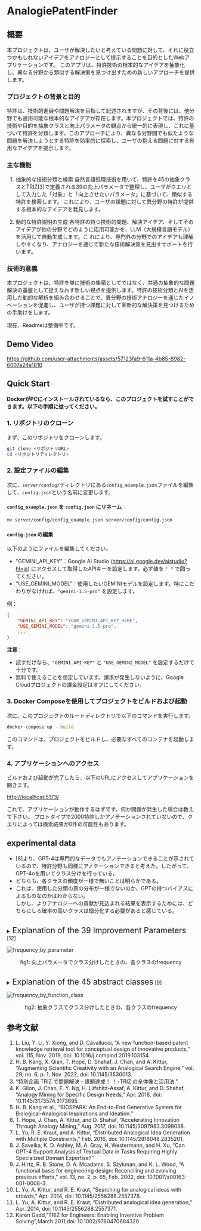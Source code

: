 # AnalogiePatentFinder
## 概要
本プロジェクトは、ユーザが解決したいと考えている問題に対して、それに役立つかもしれないアイデアをアナロジーとして提示することを目的としたWebアプリケーションです。
このアプリは、特許技術の根本的なアイデアを抽象化し、異なる分野から類似する解決策を見つけ出すための新しいアプローチを提供します。

### プロジェクトの背景と目的
特許は、技術的進展や問題解決を目指して記述されますが、その背後には、他分野でも適用可能な根本的なアイデアが存在します。本プロジェクトでは、特許の技術や目的を抽象クラスと向上パラメータの観点から統一的に表現し、これに基づいて特許を分類します。このアプローチにより、異なる分野間でも似たような問題を解決しようとする特許を効率的に探索し、ユーザの抱える問題に対する有用なアイデアを提示します。

### 主な機能
1. 抽象的な技術分類と検索
自然言語処理技術を用いて、特許を45の抽象クラスとTRIZ[3]で定義される39の向上パラメータで整理し、ユーザがクエリとして入力した「対象」と「向上させたいパラメータ」に基づいて、類似する特許を検索します。
これにより、ユーザの課題に対して異分野の特許が提供する根本的なアイデアを発見します。

2. 動的な特許説明の生成
各特許の持つ技術的問題、解決アイデア、そしてそのアイデアが他の分野でどのように応用可能かを、LLM（大規模言語モデル）を活用して自動生成します。こ
れにより、専門外の分野でのアイデアも理解しやすくなり、アナロジーを通じて新たな技術解決策を見出すサポートを行います。

### 技術的意義
本プロジェクトは、特許を単に技術の集積としてではなく、共通の抽象的な問題解決の基盤として捉えなおす新しい視点を提供します。特許の技術分類とAIを活用した動的な解析を組み合わせることで、異分野の技術アナロジーを通じたイノベーションを促進し、ユーザが持つ課題に対して革新的な解決策を見つけるための手助けをします。


現在、Readmeは整備中です。  

## Demo Video
https://github.com/user-attachments/assets/57123fa9-611a-4b85-8982-6007a24e1810

## Quick Start
**DockerがPCにインストールされているなら、このプロジェクトを試すことができます。以下の手順に従ってください。**

### 1. リポジトリのクローン
まず、このリポジトリをクローンします。

```sh
git clone <リポジトリURL>
cd <リポジトリディレクトリ>
```

### 2. 設定ファイルの編集
次に、`server/config/`ディレクトリにある`config_example.json`ファイルを編集して、`config.json`という名前に変更します。

#### `config_example.json` を `config.json` にリネーム

```sh
mv server/config/config_example.json server/config/config.json
```

#### `config.json` の編集
以下のようにファイルを編集してください。

- "GEMINI_API_KEY"：Google AI Studio (https://ai.google.dev/aistudio?hl=ja) にアクセスして取得したAPIキーを設定します。必ず値を `" "` で囲ってください。
- "USE_GEMINI_MODEL"：使用したいGEMINIモデルを設定します。特にこだわりがなければ、`"gemini-1.5-pro"` を設定します。

例：

```json
{
    "GEMINI_API_KEY": "YOUR_GEMINI_API_KEY_HERE",
    "USE_GEMINI_MODEL": "gemini-1.5-pro",
    ...
}
```

**注意**：
- 試すだけなら、`"GEMINI_API_KEY"` と `"USE_GEMINI_MODEL"` を設定するだけで十分です。
- 無料で使えることを想定しています。請求が発生しないように、Google Cloudプロジェクトの課金設定はオフにしてください。

### 3. Docker Composeを使用してプロジェクトをビルドおよび起動

次に、このプロジェクトのルートディレクトリで以下のコマンドを実行します。

```sh
docker-compose up --build
```

このコマンドは、プロジェクトをビルドし、必要なすべてのコンテナを起動します。

### 4. アプリケーションへのアクセス

ビルドおよび起動が完了したら、以下のURLにアクセスしてアプリケーションを開きます。

[http://localhost:5173/](http://localhost:5173/)


これで、アプリケーションが動作するはずです。何か問題が発生した場合は教えて下さい。
プロトタイプで2000特許しかアノテーションされていないので、クエリによっては検索結果が0件の可能性もあります。

## experimental data
- [8]より、GPT-4は専門的なデータでもアノテーションできることが示されているので、特許分野も同様にアノテーションできると考えた。したがって、GPT-4oを用いてクラス分けを行っている。
- どちらも、各クラスの頻度が一様で無いことは明らかである。
- これは、使用した分類の真の分布が一様でないのか、GPTの持つバイアスによるものなのかはわからない。  
しかし、よりアナロジーへの貢献が見込まれる結果を表示するためには、どちらにしろ確率の高いクラスは細分化する必要があると感じている。
<br></br>

<details>
<summary><span style="font-size: 1.5em;">Explanation of the 39 Improvement Parameters</span> [12]</summary>

A. Moving objects  
Objects which can easily change position in space, either on theirown, or as a result of external forces.Vehicles and objectsdesigned to be portable are the basic members of this class.  
B. Stationary objects  
Objects which do not change position in space, either on theirown, or as a result of external forces.Consider the conditionsunder which the object is being used.

1. Weight of moving object  
The mass of the object, in a gravitational ﬁeld. The force that the body exerts on its support or suspension.
2. Weight of stationary object  
The mass of the object, in a gravitational ﬁeld. The force that the body exerts on its support or suspension, or on the surface on which it rests.
3. Length of moving object  
Any one linear dimension, not necessarily the longest, is considered a length.
4. Length of stationary object  
Any one linear dimension, not necessarily the longest, is considered a length.
5. Area of moving object  
A geometrical characteristic described by the part of a plane enclosed by a line. The part of a surface occupied by the object. OR the square measure of the surface, either internal or external, of an object.
6. Area of stationary object  
A geometrical characteristic described by the part of a plane enclosed by a line. The part of a surface occupied by the object. OR the square measure of the surface, either internal or external, of an object.
7. Volume of moving object  
The cubic measure of space occupied by the object. Length x width x height for a rectangular object, height x area for a cylinder, etc.
8. Volume of stationary object  
The cubic measure of space occupied by the object. Length x width x height for a rectangular object, height x area for a cylinder, etc.
9. Speed  
The velocity of an object; the rate of a process or action in time.
10. Force  
Force measures the interaction between systems. In Newtonian physics, force = mass x acceleration. In TRIZ, force is any interaction that is intended to change an object’s condition.
11. Stress or pressure  
Force per unit area. Also, tension.
12. Shape  
The external contours, appearance of a system.
13. Stability of the object’s composition  
The wholeness or integrity of the system; the relationship of the system’s constituent elements. Wear, chemical decomposition, and disassembly are all decreases in stability. Increasing entropy is decreasing stability.
14. Strength  
The extent to which the object is able to resist changing in response to force. Resistance to breaking.
15. Duration of action by a moving object  
The time that the object can perform the action. Service life. Mean time between failure is a measure of the duration of action. Also, durability.
16. Duration of action by a stationary object  
The time that the object can perform the action. Service life. Mean time between failure is a measure of the duration of action. Also, durability.
17. Temperature  
The thermal condition of the object or system. Loosely includes other thermal parameters, such as heat capacity, that affect the rate of change of temperature.
18. Illumination intensity  
Light ﬂux per unit area, also any other illumination characteristics of the system such as brightness, light quality, etc.
19. Use of energy by moving object  
The measure of the object’s capacity for doing work. In classical mechanics, Energy is the product of force x distance. This includes the use of energy provided by the super-system (such as electrical energy or heat). Energy required to do a particular job.
20. Use of energy by stationary object  
The measure of the object’s capacity for doing work. In classical mechanics, Energy is the product of force x distance. This includes the use of energy provided by the super-system (such as electrical energy or heat). Energy required to do a particular job.
21. Power  
The time rate at which work is performed. The rate of use of energy.
22. Loss of Energy  
Use of energy that does not contribute to the job being done. See 19. Reducing the loss of energy sometimes requires different techniques from improving the use of energy, which is why this is a separate category.  
23. Loss of substance  
Partial or complete, permanent or temporary, loss of some of a system’s materials, substances, parts or subsystems.
24. Loss of Information  
Partial or complete, permanent or temporary, loss of data or access to data in or by a system. Frequently includes sensory data such as aroma, texture, etc.
25. Loss of Time  
Time is the duration of an activity. Improving the loss of time means reducing the time taken for the activity. ‘Cycle time reduction’ is a common term.
26. Quantity of substance/the matter  
The number or amount of a system’s materials, substances, parts or subsystems which might be changed fully or partially, permanently or temporarily.
27. Reliability  
A system’s ability to perform its intended functions in predictable ways and conditions.
28. Measurement accuracy  
The closeness of the measured value to the actual value of a property of a system. Reducing the error in a measurement increases the accuracy of the measurement.
29. Manufacturing precision  
The extent to which the actual characteristics of the system or object match the specified or required characteristics.
30. External harm affects the object  
Susceptibility of a system to externally generated (harmful) effects.
31. Object-generated harmful factors  
A harmful effect is one that reduces the efficiency or quality of the functioning of the object or system. These harmful effects are generated by the object or system, as part of its operation.
32. Ease of manufacture  
The degree of facility, comfort or effortlessness in manufacturing or fabricating the object/system.
33. Ease of operation  
Simplicity: The process is not easy if it requires a large number of people, large number of steps in the operation, needs special tools, etc. ‘Hard’ processes have low yield and ‘easy’ processes have high yield; they are easy to do right.
34. Ease of repair  
Quality characteristics such as convenience, comfort, simplicity, and time to repair faults, failures or defects in a system.
35. Adaptability or versatility  
The extent to which a system/object positively responds to external changes. Also, a system that can be used in multiple ways for under a variety of circumstances.
36. Device complexity  
The number and diversity of elements and element interrelationships within a system. The user may be an element of the system that increases the complexity. The difficulty of mastering the system is a measure of its complexity.
37. Difficulty of detecting and measuring  
Measuring or monitoring systems that are complex, costly, require much time and labor to set up and use, or that have complex relationships between components or components that interfere with each other all demonstrate ‘difficulty of detecting and measuring.’ Increasing cost of measuring to a satisfactory error is also a sign of increased difficulty of measuring.
38. Extent of automation  
The extent to which a system or object performs its functions without human interface. The lowest level of automation is the use of a manually operated tool. For intermediate levels, humans program the tool, observe its operation, and interrupt or re-program as needed. For the highest level, the machine senses the operation needed, programs itself and monitors its own operations.
39. Productivity  
The number of functions or operations performed by a system per unit time. The time for a unit function or operation. The output per unit time, or the cost per unit output.
</details>

![frequency_by_parameter](release_data/exp_data/parameter_class_frequency_fig.png)

<p style="text-align: center;">fig1: 向上パラメータでクラス分けしたときの、各クラスのfrequency
<br></br>

<details>
<summary><span style="font-size: 1.5em;">Explanation of the 45 abstract classes</span> [9]</summary>

A. Branch
To cause a flow (material, energy, signal) to no longer be joined or mixed.

1. Separate  
 To isolate a flow (material, energy, signal) into distinct components.
 The separated components are distinct from the flow before separation, as well as each other.
 Example: A glass prism separates light into different wavelength components to produce a rainbow.

2. Divide  
 To separate a flow.
 Example: A vending machine divides the solid form of coins into appropriate denominations.

3. Extract  
 To draw, or forcibly pull out, a flow.
 Example: A vacuum cleaner extracts debris from the imported mixture and exports clean air to the environment.

4. Remove  
 To take away a part of a flow from its prefixed place.
 Example: A sander removes small pieces of the wood surface to smooth the wood.

5. Distribute  
 To cause a flow (material, energy, signal) to break up.
 The individual bits are similar to each other and the undistributed flow.
 Example: An atomizer distributes (or sprays) hair-styling liquids over the head to hold the hair in the desired style.

B. Channel
To cause a flow (material, energy, signal) to move from one location to another location.

6. Import  
 To bring in a flow (material, energy, signal) from outside the system boundary.
 Example: A physical opening at the top of a blender pitcher imports a solid (food) into the system. Also, a handle on the blender pitcher imports a human hand.

7. Export  
 To send a flow (material, energy, signal) outside the system boundary.
 Example: Pouring blended food out of a standard blender pitcher exports liquid from the system. The opening at the top of the blender is a solution to the export sub-function.

8. Transfer  
 To shift, or convey, a flow (material, energy, signal) from one place to another.

9. Transport  
 To move a material from one place to another.
 Example: A coffee maker transports liquid (water) from its reservoir through its heating chamber and then to the filter basket.

10. Transmit  
 To move energy from one place to another.
 Example: In a hand-held power sander, the housing of the sander transmits human force to the object being sanded.

11. Guide  
 To direct the course of a flow (material, energy, signal) along a specific path.
 Example: A domestic HVAC system guides gas (air) around the house to the correct locations via a set of ducts.

12. Translate  
 To fix the movement of a flow by a device into one linear direction.
 Example: In an assembly line, a conveyor belt translates partially completed products from one assembly station to another.

13. Rotate  
 To fix the movement of a flow by a device around one axis.
 Example: A computer disk drive rotates the magnetic disks around an axis so that the head can read data.

14. Allow degree of freedom (DOF)  
 To control the movement of a flow by a force external to the device into one or more directions.
 Example: To provide easy trunk access and close appropriately, trunk lids need to move along a specific degree of freedom. A four-bar linkage allows a rotational DOF for the trunk lid.

C. Connect
To bring two or more flows (material, energy, signal) together.

15. Couple  
 To join or bring together flows (material, energy, signal) such that the members are still distinguishable from each other.
 Example: A standard pencil couples an eraser and a writing shaft. The coupling is performed using a metal sleeve that is crimped to the eraser and the shaft.

16. Join  
 To couple flows together in a predetermined manner.
 Example: A ratchet joins a socket on its square shaft interface.

17. Link  
 To couple flows together by means of an intermediary flow.
 Example: A turnbuckle links two ends of a steering cable together.

18. Mix  
 To combine two flows (material, energy, signal) into a single, uniform homogeneous mass.
 Example: A shaker mixes a paint base and its dyes to form a homogeneous liquid.

D. Control magnitude
To alter or govern the size or amplitude of a flow (material, energy, signal).

19. Actuate  
 To commence the flow of energy, signal, or material in response to an imported control signal.
 Example: A circuit switch actuates the flow of electrical energy and turns on a light bulb.

20. Regulate  
 To adjust the flow of energy, signal, or material in response to a control signal, such as a characteristic of a flow.
 Example: Turning the valves regulates the flow rate of the liquid flowing from a faucet.

21. Increase  
 To enlarge a flow in response to a control signal.
 Example: Opening the valve of a faucet further increases the flow of water.

22. Decrease  
 To reduce a flow in response to a control signal.
 Example: Closing the valve further decreases the flow of propane to the gas grill.

23. Change  
 To adjust the flow of energy, signal, or material in a predetermined and fixed manner.
 Example: In a hand-held drill, a variable resistor changes the electrical energy flow to the motor, thus changing the speed at which the drill turns.

24. Increment  
 To enlarge a flow in a predetermined and fixed manner.
 Example: A magnifying glass increments the visual signal (i.e., the print) from a paper document.

25. Decrement  
 To reduce a flow in a predetermined and fixed manner.
 Example: The gear train of a power screwdriver decrements the flow of rotational energy.

26. Shape  
 To mold or form a flow.
 Example: In the auto industry, large presses shape sheet metal into contoured surfaces that become fenders, hoods, and trunks.

27. Condition  
 To render a flow appropriate for the desired use.
 Example: To prevent damage to electrical equipment, a surge protector conditions electrical energy by excluding spikes and noise (usually through capacitors) from the energy path.

28. Stop  
 To cease, or prevent, the transfer of a flow (material, energy, signal).
 Example: A reflective coating on a window stops the transmission of UV radiation through a window.

29. Prevent  
 To keep a flow from happening.
 Example: A submerged gate on a dam wall prevents water from flowing to the other side.

30. Inhibit  
 To significantly restrain a flow, though a portion of the flow continues to be transferred.
 Example: The structures of space vehicles inhibit the flow of radiation to protect crew and cargo.

E. Convert
To change from one form of a flow (material, energy, signal) to another.
For completeness, any type of flow conversion is valid. In practice, conversions such as converting electricity to torque will be more common than converting solid to optical energy.
Example: An electrical motor converts electricity to rotational energy.

31. Transformation  
 To convert a flow (material, energy, signal) from one form to another.
 Example: An electrical motor transforms electrical energy into rotational energy.

F. Provision
To accumulate or provide a material or energy flow.

32. Store  
 To accumulate a flow.
 Example: A DC electrical battery stores the energy in a flashlight.

33. Contain  
 To keep a flow within limits.
 Example: A vacuum bag contains debris vacuumed from a house.

34. Collect  
 To bring a flow together into one place.
 Example: Solar panels collect UV sun rays to power small mechanisms.

35. Supply  
 To provide a flow from storage.
 Example: In a flashlight, the battery supplies energy to the bulb.

G. Signal
To provide information on a material, energy, or signal flow as an output signal flow.
The information providing flow passes through the function unchanged.

36. Sense  
 To perceive, or become aware, of a flow.
 Example: An audiocassette machine senses if the end of the tape has been reached.

37. Detect  
 To discover information about a flow.
 Example: A gauge on the top of a gas cylinder detects proper pressure ranges.

38. Measure  
 To determine the magnitude of a flow.
 Example: An analog thermostat measures temperature through a bimetallic strip.

39. Indicate  
 To make something known to the user about a flow.
 Example: A small window in the water container of a coffee maker indicates the level of water in the machine.

40. Track  
 To observe and record data from a flow.
 Example: By tracking the performance of batteries, the low efficiency point can be determined.

41. Display  
 To reveal something about a flow to the mind or eye.
 Example: The xyz-coordinate display on a vertical milling machine displays the precise location of the cutting tool.

42. Process  
 To submit information to a particular treatment or method having a set number of operations or steps.
 Example: A computer processes a login request signal before allowing a user access to its facilities.

H. Support
To firmly fix a material into a defined location, or secure an energy or signal into a specific course.

43. Stabilize  
 To prevent a flow from changing course or location.
 Example: On a typical canister vacuum, the center of gravity is placed at a low elevation to stabilize the vacuum when it is pulled by the hose.

44. Secure  
 To firmly fix a flow path.
 Example: On a bicycling glove, a Velcro strap secures the human hand in the correct place.

45. Position  
 To place a flow (material, energy, signal) into a specific location or orientation.
 Example: The coin slot on a soda machine positions the coin to begin the coin evaluation and transportation procedure.
</details>

![frequency_by_function_class](release_data/exp_data/function_class_frequency_fig.png)

<p style="text-align: center;">fig2: 抽象クラスでクラス分けしたときの、各クラスのfrequency

## 参考文献
1. L. Liu, Y. Li, Y. Xiong, and D. Cavallucci, “A new function-based patent knowledge retrieval tool for conceptual design of innovative products,” vol. 115, Nov. 2019, doi: 10.1016/j.compind.2019.103154.
2. H. B. Kang, X. Qian, T. Hope, D. Shahaf, J. Chan, and A. Kittur, “Augmenting Scientific Creativity with an Analogical Search Engine,” vol. 29, no. 6, p. 1, Nov. 2022, doi: 10.1145/3530013.
3. “特別企画 TRIZ で問題解決・課題達成！ ！-TRIZ の全体像と活用法.”
4. K. Gilon, J. Chan, F. Y. Ng, H. Liifshitz-Assaf, A. Kittur, and D. Shahaf, “Analogy Mining for Specific Design Needs,” Apr. 2018, doi: 10.1145/3173574.3173695.
5. H. B. Kang et al., “BIOSPARK: An End-to-End Generative System for Biological-Analogical Inspirations and Ideation.”
6. T. Hope, J. Chan, A. Kittur, and D. Shahaf, “Accelerating Innovation Through Analogy Mining,” Aug. 2017, doi: 10.1145/3097983.3098038.
7. L. Yu, R. E. Kraut, and A. Kittur, “Distributed Analogical Idea Generation with Multiple Constraints,” Feb. 2016, doi: 10.1145/2818048.2835201.
8. J. Savelka, K. D. Ashley, M. A. Gray, H. Westermann, and H. Xu, “Can GPT-4 Support Analysis of Textual Data in Tasks Requiring Highly Specialized Domain Expertise?”
9. J. Hirtz, R. B. Stone, D. A. Mcadams, S. Szykman, and K. L. Wood, “A functional basis for engineering design: Reconciling and evolving previous efforts,” vol. 13, no. 2, p. 65, Feb. 2002, doi: 10.1007/s00163-001-0008-3.
10. L. Yu, A. Kittur, and R. E. Kraut, “Searching for analogical ideas with crowds,” Apr. 2014, doi: 10.1145/2556288.2557378.
11. L. Yu, A. Kittur, and R. E. Kraut, “Distributed analogical idea generation,” Apr. 2014, doi: 10.1145/2556288.2557371.
12. Karen Gadd,"TRIZ for Engineers: Enabling Inventive Problem Solving",March 2011,doi: 10.1002/9780470684320
